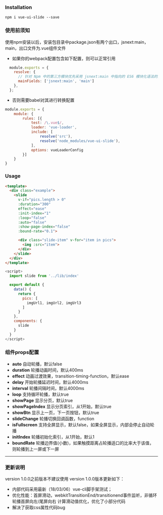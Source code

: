 ### Installation
```
npm i vue-ui-slide --save
```

### 使用前须知
使用npm安装以后，安装包目录中package.json有两个出口，jsnext:main，main，出口文件为.vue组件文件

  - 如果你的webpack配置包含如下配置，则可以正常引用
  ```javascript
    module.exports = {
      resolve: {
        // 针对 Npm 中的第三方模块优先采用 jsnext:main 中指向的 ES6 模块化语法的文件
        mainFields: ['jsnext:main', 'main']
      },
    };
  ```

  - 否则需要babel对其进行转换配置
  ```javascript
  module.exports = {
      module: {
          rules: [{
              test: /\.vue$/,
              loader: 'vue-loader',
              include: [
                  resolve('src'),
                  resolve('node_modules/vue-ui-slide'),
              ],
              options: vueLoaderConfig
          }]
      }
  }
  ```

### Usage
```html
<template>
  <div class="example">
    <slide 
      v-if="pics.length > 0" 
      :duration="300" 
      effect="ease" 
      :init-index="1" 
      :loop="false" 
      :auto="false" 
      :show-page-index="false" 
      :bound-rate="0.1">

      <div class="slide-item" v-for="item in pics">
        <img :src="item">
      </div>
    </slide>
  </div>
</template>
```

```javascript
<script>
  import slide from '../lib/index'

  export default {
    data() {
      return {
        pics: [
          imgUrl1, imgUrl2, imgUrl3
        ]
      }
    },
    components: {
      slide
    }
  }
</script>
```
### 组件props配置
  - **auto** 自动轮播，默认false
  - **duration** 轮播动画时间，默认400ms
  - **effect** 动画过渡效果，transition-timing-function，默认ease
  - **delay** 开始轮播延迟时间，默认4000ms
  - **interval** 轮播间隔时间，默认4000ms
  - **loop** 支持循环轮播，默认true
  - **showPage** 显示分页，默认true
  - **showPageIndex** 显示分页索引，从1开始，默认true
  - **showBtn** 显示上一页，下一页按钮，默认true
  - **slideChange** 轮播切换回调函数，function
  - **isFullscreen** 支持全屏显示，默认false，如果全屏显示，内部会停止自动轮播
  - **initIndex** 轮播初始化索引，从1开始，默认1
  - **boundRate** 轮播边界值(小数)，如果触摸距离占轮播适口的比率大于该值，则轮播到上一屏或下一屏

---

### 更新说明
version 1.0.0之前版本不建议使用
version 1.0.0版本更新如下：

 - 内部代码采用最新（18/03/06）vue-cli脚手架测试；
 - 优化性能：首屏滑动，webkitTransitionEnd/transitionend事件监听，非循环轮播首屏向左/尾屏向右 计算滑动值优化，优化了小部分代码
 - 解决了获取css属性代码bug


